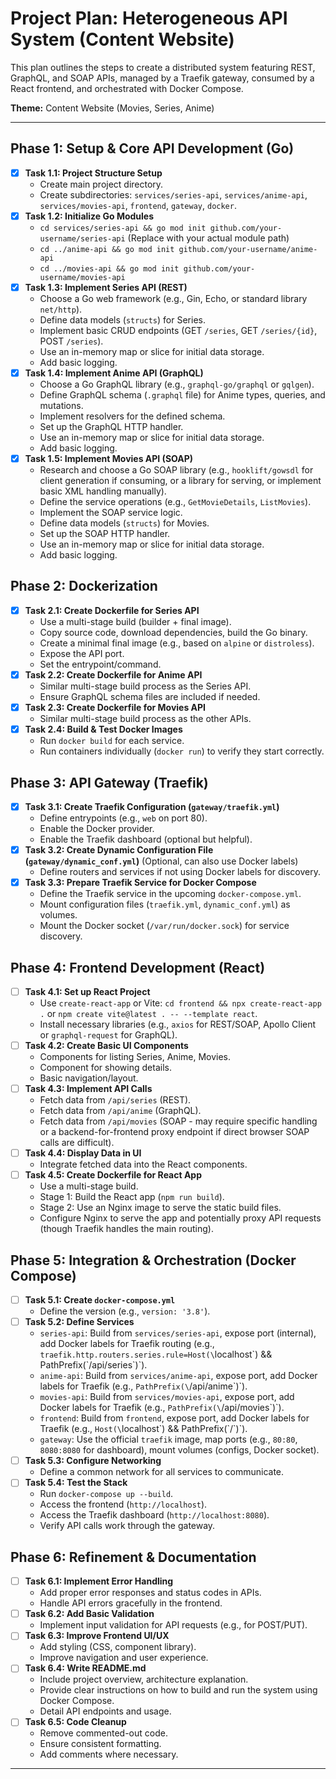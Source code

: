 # Project Plan: Heterogeneous API System (Content Website)

This plan outlines the steps to create a distributed system featuring REST, GraphQL, and SOAP APIs, managed by a Traefik gateway, consumed by a React frontend, and orchestrated with Docker Compose.

**Theme:** Content Website (Movies, Series, Anime)

---

## Phase 1: Setup & Core API Development (Go)

- [x] **Task 1.1: Project Structure Setup**
    - Create main project directory.
    - Create subdirectories: `services/series-api`, `services/anime-api`, `services/movies-api`, `frontend`, `gateway`, `docker`.
- [x] **Task 1.2: Initialize Go Modules**
    - `cd services/series-api && go mod init github.com/your-username/series-api` (Replace with your actual module path)
    - `cd ../anime-api && go mod init github.com/your-username/anime-api`
    - `cd ../movies-api && go mod init github.com/your-username/movies-api`
- [x] **Task 1.3: Implement Series API (REST)**
    - Choose a Go web framework (e.g., Gin, Echo, or standard library `net/http`).
    - Define data models (`structs`) for Series.
    - Implement basic CRUD endpoints (GET `/series`, GET `/series/{id}`, POST `/series`).
    - Use an in-memory map or slice for initial data storage.
    - Add basic logging.
- [x] **Task 1.4: Implement Anime API (GraphQL)**
    - Choose a Go GraphQL library (e.g., `graphql-go/graphql` or `gqlgen`).
    - Define GraphQL schema (`.graphql` file) for Anime types, queries, and mutations.
    - Implement resolvers for the defined schema.
    - Set up the GraphQL HTTP handler.
    - Use an in-memory map or slice for initial data storage.
    - Add basic logging.
- [x] **Task 1.5: Implement Movies API (SOAP)**
    - Research and choose a Go SOAP library (e.g., `hooklift/gowsdl` for client generation if consuming, or a library for serving, or implement basic XML handling manually).
    - Define the service operations (e.g., `GetMovieDetails`, `ListMovies`).
    - Implement the SOAP service logic.
    - Define data models (`structs`) for Movies.
    - Set up the SOAP HTTP handler.
    - Use an in-memory map or slice for initial data storage.
    - Add basic logging.

## Phase 2: Dockerization

- [x] **Task 2.1: Create Dockerfile for Series API**
    - Use a multi-stage build (builder + final image).
    - Copy source code, download dependencies, build the Go binary.
    - Create a minimal final image (e.g., based on `alpine` or `distroless`).
    - Expose the API port.
    - Set the entrypoint/command.
- [x] **Task 2.2: Create Dockerfile for Anime API**
    - Similar multi-stage build process as the Series API.
    - Ensure GraphQL schema files are included if needed.
- [x] **Task 2.3: Create Dockerfile for Movies API**
    - Similar multi-stage build process as the other APIs.
- [x] **Task 2.4: Build & Test Docker Images**
    - Run `docker build` for each service.
    - Run containers individually (`docker run`) to verify they start correctly.

## Phase 3: API Gateway (Traefik)

- [x] **Task 3.1: Create Traefik Configuration (`gateway/traefik.yml`)**
    - Define entrypoints (e.g., `web` on port 80).
    - Enable the Docker provider.
    - Enable the Traefik dashboard (optional but helpful).
- [x] **Task 3.2: Create Dynamic Configuration File (`gateway/dynamic_conf.yml`)** (Optional, can also use Docker labels)
    - Define routers and services if not using Docker labels for discovery.
- [x] **Task 3.3: Prepare Traefik Service for Docker Compose**
    - Define the Traefik service in the upcoming `docker-compose.yml`.
    - Mount configuration files (`traefik.yml`, `dynamic_conf.yml`) as volumes.
    - Mount the Docker socket (`/var/run/docker.sock`) for service discovery.

## Phase 4: Frontend Development (React)

- [ ] **Task 4.1: Set up React Project**
    - Use `create-react-app` or Vite: `cd frontend && npx create-react-app .` or `npm create vite@latest . -- --template react`.
    - Install necessary libraries (e.g., `axios` for REST/SOAP, Apollo Client or `graphql-request` for GraphQL).
- [ ] **Task 4.2: Create Basic UI Components**
    - Components for listing Series, Anime, Movies.
    - Component for showing details.
    - Basic navigation/layout.
- [ ] **Task 4.3: Implement API Calls**
    - Fetch data from `/api/series` (REST).
    - Fetch data from `/api/anime` (GraphQL).
    - Fetch data from `/api/movies` (SOAP - may require specific handling or a backend-for-frontend proxy endpoint if direct browser SOAP calls are difficult).
- [ ] **Task 4.4: Display Data in UI**
    - Integrate fetched data into the React components.
- [ ] **Task 4.5: Create Dockerfile for React App**
    - Use a multi-stage build.
    - Stage 1: Build the React app (`npm run build`).
    - Stage 2: Use an Nginx image to serve the static build files.
    - Configure Nginx to serve the app and potentially proxy API requests (though Traefik handles the main routing).

## Phase 5: Integration & Orchestration (Docker Compose)

- [ ] **Task 5.1: Create `docker-compose.yml`**
    - Define the version (e.g., `version: '3.8'`).
- [ ] **Task 5.2: Define Services**
    - `series-api`: Build from `services/series-api`, expose port (internal), add Docker labels for Traefik routing (e.g., `traefik.http.routers.series.rule=Host(\`localhost\`) && PathPrefix(\`/api/series\`)`).
    - `anime-api`: Build from `services/anime-api`, expose port, add Docker labels for Traefik (e.g., `PathPrefix(\`/api/anime\`)`).
    - `movies-api`: Build from `services/movies-api`, expose port, add Docker labels for Traefik (e.g., `PathPrefix(\`/api/movies\`)`).
    - `frontend`: Build from `frontend`, expose port, add Docker labels for Traefik (e.g., `Host(\`localhost\`) && PathPrefix(\`/\`)`).
    - `gateway`: Use the official `traefik` image, map ports (e.g., `80:80`, `8080:8080` for dashboard), mount volumes (configs, Docker socket).
- [ ] **Task 5.3: Configure Networking**
    - Define a common network for all services to communicate.
- [ ] **Task 5.4: Test the Stack**
    - Run `docker-compose up --build`.
    - Access the frontend (`http://localhost`).
    - Access the Traefik dashboard (`http://localhost:8080`).
    - Verify API calls work through the gateway.

## Phase 6: Refinement & Documentation

- [ ] **Task 6.1: Implement Error Handling**
    - Add proper error responses and status codes in APIs.
    - Handle API errors gracefully in the frontend.
- [ ] **Task 6.2: Add Basic Validation**
    - Implement input validation for API requests (e.g., for POST/PUT).
- [ ] **Task 6.3: Improve Frontend UI/UX**
    - Add styling (CSS, component library).
    - Improve navigation and user experience.
- [ ] **Task 6.4: Write README.md**
    - Include project overview, architecture explanation.
    - Provide clear instructions on how to build and run the system using Docker Compose.
    - Detail API endpoints and usage.
- [ ] **Task 6.5: Code Cleanup**
    - Remove commented-out code.
    - Ensure consistent formatting.
    - Add comments where necessary.

---
